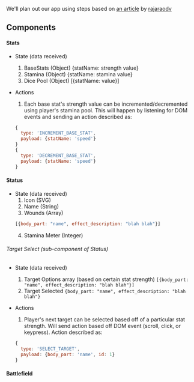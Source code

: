 We'll plan out our app using steps based on [an article](https://medium.com/@rajaraodv/step-by-step-guide-to-building-react-redux-apps-using-mocks-48ca0f47f9a) by [rajaraodv](https://medium.com/@rajaraodv)

## Components

#### Stats
+ State (data received)
  1. BaseStats (Object) {statName: strength value}
  2. Stamina (Object) {statName: stamina value}
  3. Dice Pool (Object) [{statName: value}]
+ Actions
  1. Each base stat's strength value can be incremented/decremented using player's stamina pool. This will happen by listening for DOM events and sending an action described as:

    ```javascript
    {
      type: 'INCREMENT_BASE_STAT',
      payload: {statName: 'speed'}
    }
    {
      type: 'DECREMENT_BASE_STAT',
      payload: {statName: 'speed'}
    }
    ```

#### Status
+ State (data received)
  1. Icon (SVG)
  2. Name (String)
  3. Wounds (Array)
  ```javascript
  [{body_part: "name", effect_description: "blah blah"}]
  ```
  4. Stamina Meter (Integer)

###### Target Select (sub-component of Status)
+ State (data received)
  1. Target Options array (based on certain stat strength) `[{body_part: "name", effect_description: "blah blah"}]`
  2. Target Selected `{body_part: "name", effect_description: "blah blah"}`
+ Actions
  1. Player's next target can be selected based off of a particular stat strength. Will send action based off DOM event (scroll, click, or keypress). Action described as:

    ```javascript
    {
      type: 'SELECT_TARGET',
      payload: {body_part: 'name', id: 1}
    }
    ```

#### Battlefield
